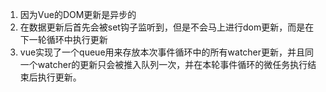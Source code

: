 1. 因为Vue的DOM更新是异步的
2. 在数据更新后首先会被set钩子监听到，但是不会马上进行dom更新，而是在下一轮循环中执行更新
3. vue实现了一个queue用来存放本次事件循环中的所有watcher更新，并且同一个watcher的更新只会被推入队列一次，并在本轮事件循环的微任务执行结束后执行更新。